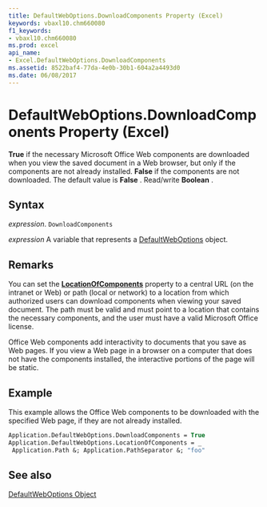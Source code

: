 ```yaml
---
title: DefaultWebOptions.DownloadComponents Property (Excel)
keywords: vbaxl10.chm660080
f1_keywords:
- vbaxl10.chm660080
ms.prod: excel
api_name:
- Excel.DefaultWebOptions.DownloadComponents
ms.assetid: 8522baf4-77da-4e0b-30b1-604a2a4493d0
ms.date: 06/08/2017
---
```



# DefaultWebOptions.DownloadComponents Property (Excel)

 **True** if the necessary Microsoft Office Web components are downloaded when you view the saved document in a Web browser, but only if the components are not already installed. **False** if the components are not downloaded. The default value is **False** . Read/write **Boolean** .


## Syntax

 _expression_. `DownloadComponents`

 _expression_ A variable that represents a [DefaultWebOptions](./Excel.DefaultWebOptions.md) object.


## Remarks

You can set the  **[LocationOfComponents](Excel.DefaultWebOptions.LocationOfComponents.md)** property to a central URL (on the intranet or Web) or path (local or network) to a location from which authorized users can download components when viewing your saved document. The path must be valid and must point to a location that contains the necessary components, and the user must have a valid Microsoft Office license.

Office Web components add interactivity to documents that you save as Web pages. If you view a Web page in a browser on a computer that does not have the components installed, the interactive portions of the page will be static.


## Example

This example allows the Office Web components to be downloaded with the specified Web page, if they are not already installed.


```vb
Application.DefaultWebOptions.DownloadComponents = True 
Application.DefaultWebOptions.LocationOfComponents = _ 
 Application.Path &; Application.PathSeparator &; "foo"
```


## See also


[DefaultWebOptions Object](Excel.DefaultWebOptions.md)

